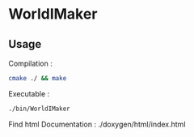 # WorldIMaker

## Usage

Compilation :

```bash
cmake ./ && make
```

Executable :

```bash
./bin/WorldIMaker
```

Find html Documentation : 
./doxygen/html/index.html
